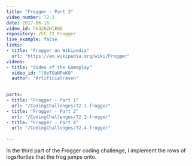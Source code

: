 ```yaml
---
title: "Frogger - Part 3"
video_number: 72.3
date: 2017-06-16
video_id: hk326ZHlENQ
repository: /CC_72_Frogger
live_example: false
links:
- title: "Frogger on Wikipedia"  
  url: "https://en.wikipedia.org/wiki/Frogger"
videos:
- title: "Video of the Gameplay"
  video_id: "l9eTOaNFwKQ"
  author: "Artificialraven"
  

parts:
- title: "Frogger - Part 1"
  url: "/CodingChallenges/72.1-frogger"
- title: "Frogger - Part 2"
  url: "/CodingChallenges/72.2-frogger"
- title: "Frogger - Part 4"
  url: "/CodingChallenges/72.4-frogger"
  
---
```


In the third part of the Frogger coding challenge, I implement the rows of logs/turtles that the frog jumps onto.

